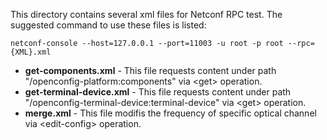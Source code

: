 This directory contains several xml files for Netconf RPC test.
The suggested command to use these files is listed:
```shell
netconf-console --host=127.0.0.1 --port=11003 -u root -p root --rpc={XML}.xml
```
* **get-components.xml** - This file requests content under path "/openconfig-platform:components" via <get\> operation.
* **get-terminal-device.xml** - This file requests content under path "/openconfig-terminal-device:terminal-device" via <get\> operation.
* **merge.xml** - This file modifis the frequency of specific optical channel via <edit-config\> operation.
